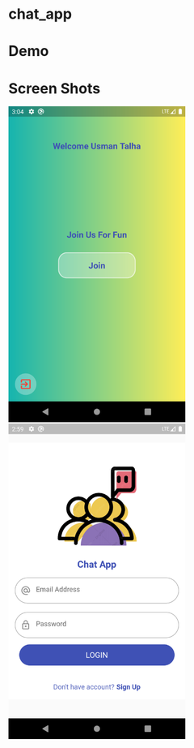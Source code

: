 # chat_app

# Demo



# Screen Shots

<span>
<img src="screen_shots/1.png" width="350">


<img src="screen_shots/2.png" width="350">
<span/>

